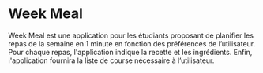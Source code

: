 # Week Meal
 Week Meal est une application pour les étudiants proposant de planifier les repas de la semaine en 1 minute en fonction des préférences de l’utilisateur. Pour chaque repas, l'application indique la recette et les ingrédients. Enfin, l'application fournira la liste de course nécessaire à l’utilisateur.
